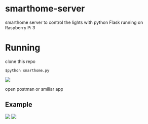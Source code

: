 # smarthome-server
smarthome server to control the lights with python Flask running on Raspberry Pi 3

# Running
clone this repo

```$python smarthome.py```

![](/run_terminal_demo.png)

open postman or smiliar app

## Example

![](/channel_action_demo.png)
![](/channel_status_demo.png)
